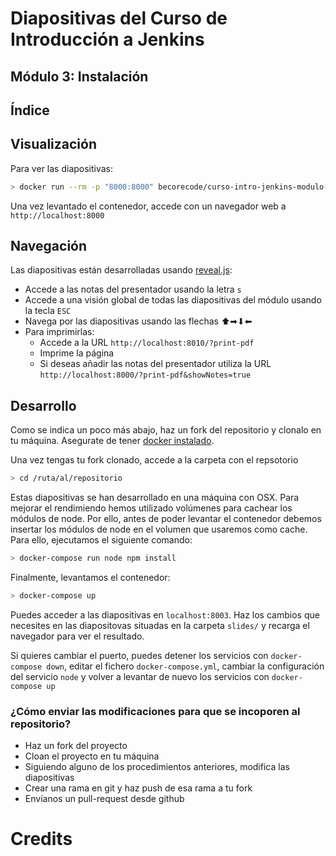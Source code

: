 # Diapositivas del Curso de Introducción a Jenkins
## Módulo 3: Instalación

## Índice


## Visualización

Para ver las diapositivas:

```bash
> docker run --rm -p "8000:8000" becorecode/curso-intro-jenkins-modulo-1:latest
```

Una vez levantado el contenedor, accede con un navegador web a `http://localhost:8000`

## Navegación

Las diapositivas están desarrolladas usando [reveal.js](https://revealjs.com/#/):

* Accede a las notas del presentador usando la letra `s`
* Accede a una visión global de todas las diapositivas del módulo usando la tecla `ESC`
* Navega por las diapositivas usando las flechas ⬆➡⬇⬅
* Para imprimirlas:
  * Accede a la URL `http://localhost:8010/?print-pdf`
  * Imprime la página 
  * Si deseas añadir las notas del presentador utiliza la URL  `http://localhost:8000/?print-pdf&showNotes=true`

## Desarrollo

Como se indica un poco más abajo, haz un fork del repositorio y clonalo en tu máquina. 
Asegurate de tener [docker instalado](https://docs.docker.com/install/).

Una vez tengas tu fork clonado, accede a la carpeta con el repsotorio

```bash
> cd /ruta/al/repositorio
```

Estas diapositivas se han desarrollado en una máquina con OSX. Para mejorar el rendimiendo hemos utilizado
volúmenes para cachear los módulos de node. Por ello, antes de poder levantar el contenedor debemos
insertar los módulos de node en el volumen que usaremos como cache. Para ello, ejecutamos el siguiente comando:

```bash
> docker-compose run node npm install
```

Finalmente, levantamos el contenedor:
```bash
> docker-compose up
```

Puedes acceder a las diapositivas en `localhost:8003`. Haz los cambios que necesites en las diapositovas situadas en la carpeta
`slides/` y recarga el navegador para ver el resultado.

Si quieres cambiar el puerto, puedes detener los servicios con `docker-compose down`, editar el fichero 
`docker-compose.yml`, cambiar la configuración del servicio `node` y volver a levantar de nuevo los 
servicios con `docker-compose up`

### ¿Cómo enviar las modificaciones para que se incoporen al repositorio?

* Haz un fork del proyecto
* Cloan el proyecto en tu máquina
* Siguiendo alguno de los procedimientos anteriores, modifica las diapositivas
* Crear una rama en git y haz push de esa rama a tu fork
* Envíanos un pull-request desde github


# Credits
